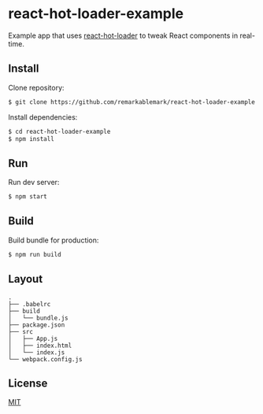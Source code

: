 # react-hot-loader-example

Example app that uses [react-hot-loader](https://github.com/gaearon/react-hot-loader) to tweak React components in real-time.

## Install

Clone repository:

```sh
$ git clone https://github.com/remarkablemark/react-hot-loader-example.git
```

Install dependencies:

```sh
$ cd react-hot-loader-example
$ npm install
```

## Run

Run dev server:

```sh
$ npm start
```

## Build

Build bundle for production:

```sh
$ npm run build
```

## Layout

```
.
├── .babelrc
├── build
│   └── bundle.js
├── package.json
├── src
│   ├── App.js
│   ├── index.html
│   └── index.js
└── webpack.config.js
```

## License

[MIT](LICENSE)
